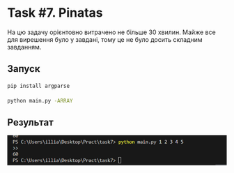 # Task #7.  Pinatas

На цю задачу орієнтовно витрачено не більше 30 хвилин. Майже все для вирешення було у завдані, тому це не було досить складним завданням.

## Запуск

```bash
pip install argparse

python main.py -ARRAY
```


## Результат

![alt text](image.png)